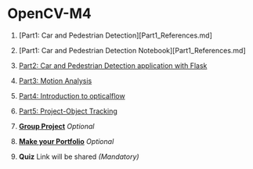 # OpenCV-M4

1. [Part1: Car and Pedestrian Detection][Part1_References.md]
2. [Part1: Car and Pedestrian Detection Notebook][Part1_References.md]
3. [Part2: Car and Pedestrian Detection application with Flask](Part2.md)
4. [Part3: Motion Analysis](Part3.md)
5. [Part4: Introduction to opticalflow](Part4.md)
6. [Part5: Project-Object Tracking](Part5.md)


7. **[Group Project](gp.md)** *Optional*

8. **[Make your Portfolio](https://github.com/DevIncept/Portfolio)** *Optional*

9. **Quiz** Link will be shared    *(Mandatory)*
